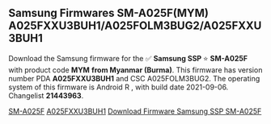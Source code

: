 <h2>Samsung Firmwares SM-A025F(MYM) A025FXXU3BUH1/A025FOLM3BUG2/A025FXXU3BUH1</h2>
Download the Samsung firmware for the ✅ <strong>Samsung SSP </strong> ⭐ <strong>SM-A025F</strong> with product code <strong>MYM</strong> <strong> from Myanmar (Burma)</strong>. This firmware has version number PDA <strong>A025FXXU3BUH1</strong> and CSC A025FOLM3BUG2. The operating system of this firmware is Android R , with build date 2021-09-06. Changelist <strong>21443963</strong>.


[SM-A025F](https://samfirm.shop/samsung/model/SM-A025F)
[A025FXXU3BUH1](https://samfirm.shop/samsung/pda/A025FXXU3BUH1)
[Download Firmware Samsung SSP SM-A025F](https://samfirm.shop/samsung/firmware/453349)

